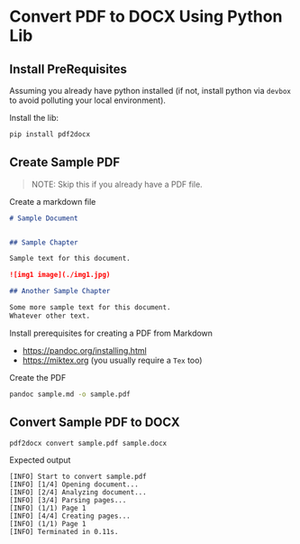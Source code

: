 # Convert PDF to DOCX Using Python Lib


## Install PreRequisites

Assuming you already have python installed (if not, install python via `devbox` to avoid polluting your local environment).

Install the lib:
```bash
pip install pdf2docx
```

## Create Sample PDF

> NOTE: Skip this if you already have a PDF file.

Create a markdown file
```markdown
# Sample Document


## Sample Chapter

Sample text for this document.

![img1 image](./img1.jpg)

## Another Sample Chapter

Some more sample text for this document.  
Whatever other text.
```

Install prerequisites for creating a PDF from Markdown
- https://pandoc.org/installing.html
- https://miktex.org (you usually require a `Tex` too)

Create the PDF
```bash
pandoc sample.md -o sample.pdf
```

## Convert Sample PDF to DOCX

```bash
pdf2docx convert sample.pdf sample.docx
```

Expected output
```
[INFO] Start to convert sample.pdf
[INFO] [1/4] Opening document...
[INFO] [2/4] Analyzing document...
[INFO] [3/4] Parsing pages...
[INFO] (1/1) Page 1
[INFO] [4/4] Creating pages...
[INFO] (1/1) Page 1
[INFO] Terminated in 0.11s.
```

